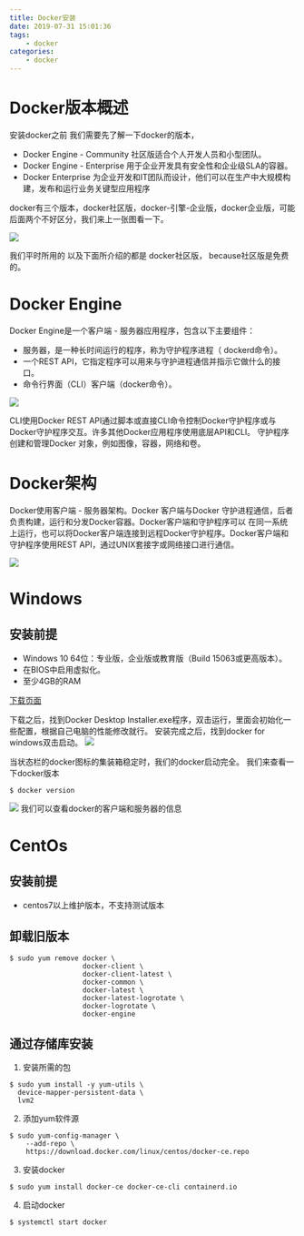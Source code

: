 ```yaml
---
title: Docker安装
date: 2019-07-31 15:01:36
tags: 
    - docker
categories: 
    - docker
---
```


# Docker版本概述

安装docker之前 我们需要先了解一下docker的版本，

* Docker Engine - Community 社区版适合个人开发人员和小型团队。
* Docker Engine - Enterprise 用于企业开发具有安全性和企业级SLA的容器。
* Docker Enterprise 为企业开发和IT团队而设计，他们可以在生产中大规模构建，发布和运行业务关键型应用程序

<!-- more -->

docker有三个版本，docker社区版，docker-引擎-企业版，docker企业版，可能后面两个不好区分，我们来上一张图看一下。

![](/images/docker/docker-engine.png)

我们平时所用的 以及下面所介绍的都是 docker社区版， because社区版是免费的。

# Docker Engine

Docker Engine是一个客户端 - 服务器应用程序，包含以下主要组件：

* 服务器，是一种长时间运行的程序，称为守护程序进程（ dockerd命令）。
* 一个REST API，它指定程序可以用来与守护进程通信并指示它做什么的接口。
* 命令行界面（CLI）客户端（docker命令）。

![](/images/docker/docker引擎.png)

CLI使用Docker REST API通过脚本或直接CLI命令控制Docker守护程序或与Docker守护程序交互。许多其他Docker应用程序使用底层API和CLI。
守护程序创建和管理Docker 对象，例如图像，容器，网络和卷。

# Docker架构

Docker使用客户端 - 服务器架构。Docker 客户端与Docker 守护进程通信，后者负责构建，运行和分发Docker容器。Docker客户端和守护程序可以 在同一系统上运行，也可以将Docker客户端连接到远程Docker守护程序。Docker客户端和守护程序使用REST API，通过UNIX套接字或网络接口进行通信。

![](/images/docker/docker架构.png)



# Windows

## 安装前提 
* Windows 10 64位：专业版，企业版或教育版（Build 15063或更高版本）。
* 在BIOS中启用虚拟化。
* 至少4GB的RAM

[下载页面](https://hub.docker.com/editions/community/docker-ce-desktop-windows)

下载之后，找到Docker Desktop Installer.exe程序，双击运行，里面会初始化一些配置，根据自己电脑的性能修改就行。
安装完成之后，找到docker for windows双击启动。
![](/images/docker/docker-app-search.png)

当状态栏的docker图标的集装箱稳定时，我们的docker启动完全。
我们来查看一下docker版本

~~~
$ docker version
~~~
![](/images/docker/docker-version.png)
我们可以查看docker的客户端和服务器的信息

# CentOs

## 安装前提 
* centos7以上维护版本，不支持测试版本

## 卸载旧版本

~~~
$ sudo yum remove docker \
                  docker-client \
                  docker-client-latest \
                  docker-common \
                  docker-latest \
                  docker-latest-logrotate \
                  docker-logrotate \
                  docker-engine
~~~

## 通过存储库安装

1. 安装所需的包 
~~~
$ sudo yum install -y yum-utils \
  device-mapper-persistent-data \
  lvm2
~~~

2. 添加yum软件源
~~~
$ sudo yum-config-manager \
    --add-repo \
    https://download.docker.com/linux/centos/docker-ce.repo
~~~

3. 安装docker
~~~
$ sudo yum install docker-ce docker-ce-cli containerd.io
~~~

4. 启动docker
~~~
$ systemctl start docker
~~~


